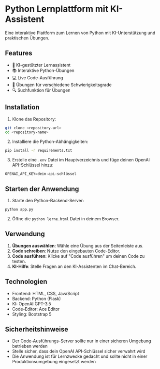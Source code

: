 # Python Lernplattform mit KI-Assistent

Eine interaktive Plattform zum Lernen von Python mit KI-Unterstützung und praktischen Übungen.

## Features

- 🤖 KI-gestützter Lernassistent
- 📚 Interaktive Python-Übungen
- 💻 Live Code-Ausführung
- 🎯 Übungen für verschiedene Schwierigkeitsgrade
- 🔍 Suchfunktion für Übungen

## Installation

1. Klone das Repository:
```bash
git clone <repository-url>
cd <repository-name>
```

2. Installiere die Python-Abhängigkeiten:
```bash
pip install -r requirements.txt
```

3. Erstelle eine `.env` Datei im Hauptverzeichnis und füge deinen OpenAI API-Schlüssel hinzu:
```
OPENAI_API_KEY=dein-api-schlüssel
```

## Starten der Anwendung

1. Starte den Python-Backend-Server:
```bash
python app.py
```

2. Öffne die `python lerne.html` Datei in deinem Browser.

## Verwendung

1. **Übungen auswählen**: Wähle eine Übung aus der Seitenleiste aus.
2. **Code schreiben**: Nutze den eingebauten Code-Editor.
3. **Code ausführen**: Klicke auf "Code ausführen" um deinen Code zu testen.
4. **KI-Hilfe**: Stelle Fragen an den KI-Assistenten im Chat-Bereich.

## Technologien

- Frontend: HTML, CSS, JavaScript
- Backend: Python (Flask)
- KI: OpenAI GPT-3.5
- Code-Editor: Ace Editor
- Styling: Bootstrap 5

## Sicherheitshinweise

- Der Code-Ausführungs-Server sollte nur in einer sicheren Umgebung betrieben werden
- Stelle sicher, dass dein OpenAI API-Schlüssel sicher verwahrt wird
- Die Anwendung ist für Lernzwecke gedacht und sollte nicht in einer Produktionsumgebung eingesetzt werden 